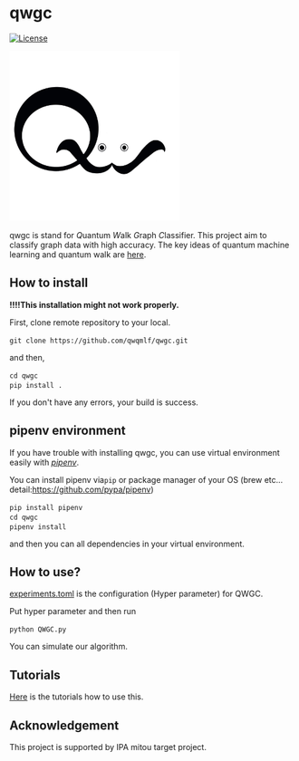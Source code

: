 
# qwgc

[![License](https://img.shields.io/badge/License-Apache%202.0-blue.svg)](https://opensource.org/licenses/Apache-2.0)

<img src="./image/qwgc_logo.png" width="300" height="300">

qwgc is stand for *Q*uantum *W*alk *G*raph *C*lassifier.
This project aim to classify graph data with high accuracy.
The key ideas of quantum machine learning and quantum walk are [here](https://qwqmlft.github.io/QuantumFrontier).
<!-- put the link to our web site -->

## How to install

**!!!!This installation might not work properly.**

First, clone remote repository to your local.

`git clone https://github.com/qwqmlf/qwgc.git`

and then,

`cd qwgc`  
`pip install .`

If you don't have any errors, your build is success.

## pipenv environment

If you have trouble with installing qwgc, you can use virtual environment easily with *[pipenv](https://github.com/pypa/pipenv)*.

You can install pipenv via`pip` or package manager of your OS (brew etc... detail:https://github.com/pypa/pipenv)

`pip install pipenv`  
`cd qwgc`  
`pipenv install`

and then you can all dependencies in your virtual environment.

## How to use?

[experiments.toml](https://github.com/qwqmlf/qwgc/blob/master/qwgc/experiments.toml) is the configuration (Hyper parameter) for QWGC.

Put hyper parameter and then run  

`python QWGC.py`  

You can simulate our algorithm.

## Tutorials

[Here](./notebook/tutorial.ipynb) is the tutorials how to use this.

## Acknowledgement

This project is supported by IPA mitou target project.

